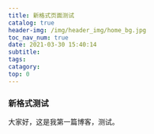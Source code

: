 ```yaml
---
title: 新格式页面测试
catalog: true
header-img: /img/header_img/home_bg.jpg
toc_nav_num: true
date: 2021-03-30 15:40:14
subtitle:
tags:
catagory:
top: 0
---
```

### 新格式测试
大家好，这是我第一篇博客，测试。
